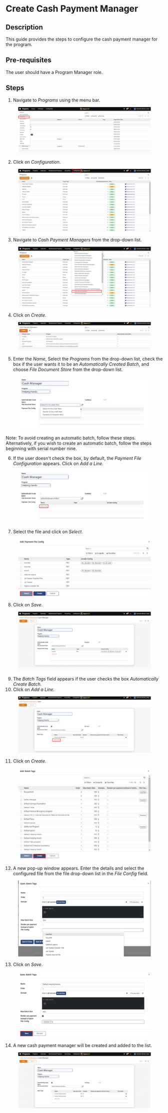 # Create Cash Payment Manager

## Description

This guide provides the steps to configure the cash payment manager for the program.

## Pre-requisites

The user should have a Program Manager role.

## Steps

1. Navigate to _Programs_ using the menu bar.

<figure><img src="../../../.gitbook/assets/payment-manager-program.PNG" alt=""><figcaption></figcaption></figure>

2. Click on _Configuration_.

<figure><img src="../../../.gitbook/assets/payment-manager-conf.PNG" alt=""><figcaption></figcaption></figure>

3. Navigate to _Cash Payment Managers_ from the drop-down list.

<figure><img src="../../../.gitbook/assets/payment-manger-dropdown-cash (1).PNG" alt=""><figcaption></figcaption></figure>

4. Click on _Create_.

<figure><img src="../../../.gitbook/assets/create-cash-payment-manager.png" alt=""><figcaption></figcaption></figure>

5. Enter the _Name_, Select the _Programs_ from the drop-down list, check the box if the user wants it to be an _Automatically Created Batch_, and choose _File Document Store_ from the drop-down list.

<figure><img src="../../../.gitbook/assets/cash-payment-manager-file-conf.PNG" alt=""><figcaption></figcaption></figure>

Note: To avoid creating an automatic batch, follow these steps. Alternatively, if you wish to create an automatic batch, follow the steps beginning with serial number nine.

6. If the user doesn't check the box, by default, the _Payment File Configuration_ appears. Click on _Add a Line._

<figure><img src="../../../.gitbook/assets/cash-payment-details (2).PNG" alt=""><figcaption></figcaption></figure>

7. Select the file and click on _Select_.

<figure><img src="../../../.gitbook/assets/cash-payment-file-conf (1).PNG" alt=""><figcaption></figcaption></figure>

8. Click on _Save_.

<figure><img src="../../../.gitbook/assets/cash-payment-file-save.PNG" alt=""><figcaption></figcaption></figure>

9. The _Batch Tags_ field appears if the user checks the box _Automatically Create Batch._
10. Click on _Add a Line_.

<figure><img src="../../../.gitbook/assets/cash-payment-save (1).PNG" alt=""><figcaption></figcaption></figure>

11. Click on _Create._

<figure><img src="../../../.gitbook/assets/batch-tags-list (1).PNG" alt=""><figcaption></figcaption></figure>

12. A new pop-up window appears. Enter the details and select the configured file from the file drop-down list in the _File Config_ field.

<figure><img src="../../../.gitbook/assets/file-configure (1).png" alt=""><figcaption></figcaption></figure>

13. Click on _Save_.

<figure><img src="../../../.gitbook/assets/cash-file-conf-save (1).PNG" alt=""><figcaption></figcaption></figure>

14. A new cash payment manager will be created and added to the list.

<figure><img src="../../../.gitbook/assets/batch-tages-save.PNG" alt=""><figcaption></figcaption></figure>
